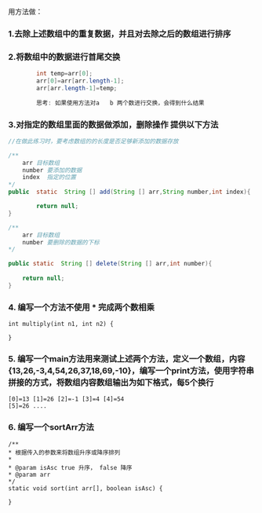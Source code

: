 
用方法做：
### 1.去除上述数组中的重复数据，并且对去除之后的数组进行排序
### 2.将数组中的数据进行首尾交换    

```java
        int temp=arr[0];
        arr[0]=arr[arr.length-1];
        arr[arr.length-1]=temp;
        
        思考: 如果使用方法对a   b 两个数进行交换，会得到什么结果

```

### 3.对指定的数组里面的数据做添加，删除操作 提供以下方法
```java
//在做此练习时，要考虑数组的的长度是否足够新添加的数据存放

/**
    arr 目标数组
    number 要添加的数据
    index  指定的位置
*/
public  static  String [] add(String [] arr,String number,int index){

        return null;
}

/**
    arr 目标数组
    number 要删除的数据的下标
*/

public static  String [] delete(String [] arr,int number){
    
    return null;
}
```
### 4. 编写一个方法不使用 * 完成两个数相乘
```
int multiply(int n1, int n2) {

}
```
### 5. 编写一个main方法用来测试上述两个方法，定义一个数组，内容 {13,26,-3,4,54,26,37,18,69,-10}，编写一个print方法，使用字符串拼接的方式，将数组内容数组输出为如下格式，每5个换行
```
[0]=13 [1]=26 [2]=-1 [3]=4 [4]=54
[5]=26 ....
```
### 6. 编写一个sortArr方法
```
/**
* 根据传入的参数来将数组升序或降序排列
*
* @param isAsc true 升序， false 降序
* @param arr
*/
static void sort(int arr[], boolean isAsc) {

}
```

